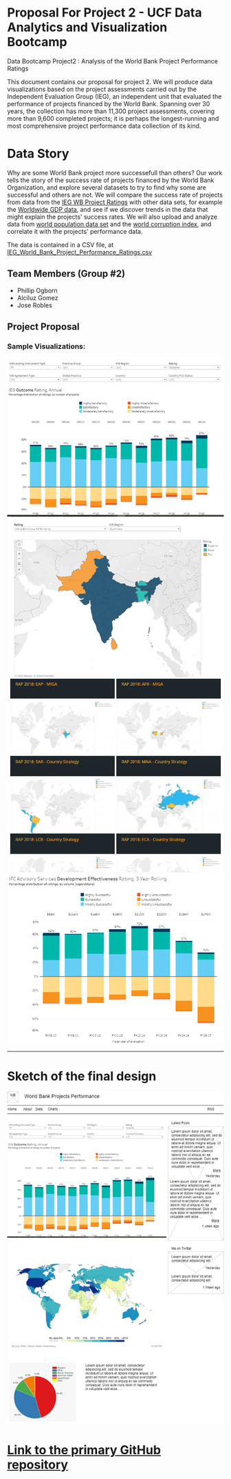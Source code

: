 # Proposal For Project 2 - UCF Data Analytics and Visualization Bootcamp 

Data Bootcamp Project2 : Analysis of the World Bank Project Performance Ratings

This document contains our proposal for project 2.  We will produce data visualizations based on the
project assessments carried out by the Independent Evaluation Group (IEG), an independent unit that
evaluated the performance of projects financed by the World Bank.  Spanning over 30 years, the collection has more than 11,300 project assessments, covering more than 9,600 completed projects; it is perhaps the longest-running and most comprehensive project performance data collection of its kind.

# Data Story
Why are some World Bank project more successefull than others?
Our work tells the story of the success rate of projects financed by the World Bank Organization, and explore several datasets to try to find why some are successful and others are not. We will compare the success rate of projects from data from the [IEG WB Project Ratings](https://data.world/finance/ieg-wb-project-ratings) with other data sets, for example the [Worldwide GDP data](https://ourworldindata.org/grapher/gdp-per-capita-worldbank), and see if we discover trends in the data that might explain the projects' success rates.  We will also upload and analyze data from [world population data set](https://ourworldindata.org/search?q=world+population+by+country) and the [world corruption index](https://www.transparency.org/en/cpi/2020/index/nzl), and correlate it with the projects' performance data.  

The data is contained in a CSV file, at [IEG_World_Bank_Project_Performance_Ratings.csv]( https://data.world/finance/ieg-wb-project-ratings/file/IEG_World_Bank_Project_Performance_Ratings.csv)



## Team Members (Group #2)  
* Phillip Ogborn
* Alciluz Gomez
* Jose Robles


## Project Proposal

### Sample Visualizations:
![Screenshot 4](./Images/proposal_image4.PNG)
![Screenshot 1](./Images/proposal_image1.PNG)
![Screenshot 2](./Images/proposal_image2.PNG)
![Screenshot 3](./Images/proposal_image3.PNG)

---

# Sketch of the final design
![Final Sketch](./Images/sketch.PNG)

# [Link to the primary GitHub repository](https://github.com/DataBootcamp-Project2-WorldBank/project2)
